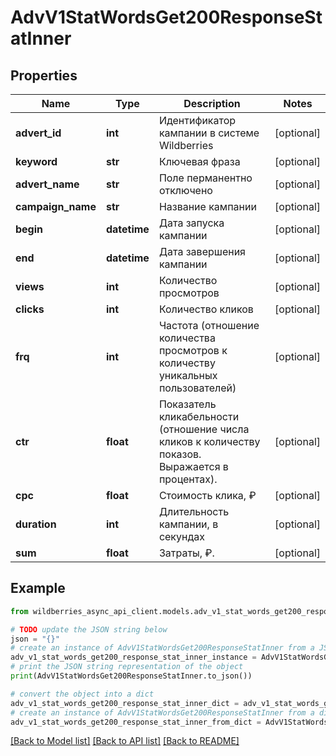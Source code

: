 # AdvV1StatWordsGet200ResponseStatInner


## Properties

Name | Type | Description | Notes
------------ | ------------- | ------------- | -------------
**advert_id** | **int** | Идентификатор кампании в системе Wildberries | [optional] 
**keyword** | **str** | Ключевая фраза | [optional] 
**advert_name** | **str** | Поле перманентно отключено | [optional] 
**campaign_name** | **str** | Название кампании | [optional] 
**begin** | **datetime** | Дата запуска кампании | [optional] 
**end** | **datetime** | Дата завершения кампании | [optional] 
**views** | **int** | Количество просмотров | [optional] 
**clicks** | **int** | Количество кликов | [optional] 
**frq** | **int** | Частота (отношение количества просмотров к количеству уникальных пользователей) | [optional] 
**ctr** | **float** | Показатель кликабельности (отношение числа кликов к количеству показов. Выражается в процентах).  | [optional] 
**cpc** | **float** | Стоимость клика, ₽ | [optional] 
**duration** | **int** | Длительность кампании, в секундах | [optional] 
**sum** | **float** | Затраты, ₽. | [optional] 

## Example

```python
from wildberries_async_api_client.models.adv_v1_stat_words_get200_response_stat_inner import AdvV1StatWordsGet200ResponseStatInner

# TODO update the JSON string below
json = "{}"
# create an instance of AdvV1StatWordsGet200ResponseStatInner from a JSON string
adv_v1_stat_words_get200_response_stat_inner_instance = AdvV1StatWordsGet200ResponseStatInner.from_json(json)
# print the JSON string representation of the object
print(AdvV1StatWordsGet200ResponseStatInner.to_json())

# convert the object into a dict
adv_v1_stat_words_get200_response_stat_inner_dict = adv_v1_stat_words_get200_response_stat_inner_instance.to_dict()
# create an instance of AdvV1StatWordsGet200ResponseStatInner from a dict
adv_v1_stat_words_get200_response_stat_inner_from_dict = AdvV1StatWordsGet200ResponseStatInner.from_dict(adv_v1_stat_words_get200_response_stat_inner_dict)
```
[[Back to Model list]](../README.md#documentation-for-models) [[Back to API list]](../README.md#documentation-for-api-endpoints) [[Back to README]](../README.md)


